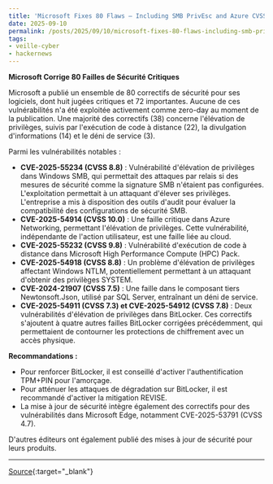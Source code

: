 ```yaml
---
title: 'Microsoft Fixes 80 Flaws — Including SMB PrivEsc and Azure CVSS 10.0 Bugs'
date: 2025-09-10
permalink: /posts/2025/09/10/microsoft-fixes-80-flaws-including-smb-privesc-and-azure-cvss-100-bugs/
tags:
- veille-cyber
- hackernews
---
```

**Microsoft Corrige 80 Failles de Sécurité Critiques**

Microsoft a publié un ensemble de 80 correctifs de sécurité pour ses logiciels, dont huit jugées critiques et 72 importantes. Aucune de ces vulnérabilités n'a été exploitée activement comme zero-day au moment de la publication. Une majorité des correctifs (38) concerne l'élévation de privilèges, suivis par l'exécution de code à distance (22), la divulgation d'informations (14) et le déni de service (3).

Parmi les vulnérabilités notables :

*   **CVE-2025-55234 (CVSS 8.8)** : Vulnérabilité d'élévation de privilèges dans Windows SMB, qui permettait des attaques par relais si des mesures de sécurité comme la signature SMB n'étaient pas configurées. L'exploitation permettait à un attaquant d'élever ses privilèges. L'entreprise a mis à disposition des outils d'audit pour évaluer la compatibilité des configurations de sécurité SMB.
*   **CVE-2025-54914 (CVSS 10.0)** : Une faille critique dans Azure Networking, permettant l'élévation de privilèges. Cette vulnérabilité, indépendante de l'action utilisateur, est une faille liée au cloud.
*   **CVE-2025-55232 (CVSS 9.8)** : Vulnérabilité d'exécution de code à distance dans Microsoft High Performance Compute (HPC) Pack.
*   **CVE-2025-54918 (CVSS 8.8)** : Un problème d'élévation de privilèges affectant Windows NTLM, potentiellement permettant à un attaquant d'obtenir des privilèges SYSTEM.
*   **CVE-2024-21907 (CVSS 7.5)** : Une faille dans le composant tiers Newtonsoft.Json, utilisé par SQL Server, entraînant un déni de service.
*   **CVE-2025-54911 (CVSS 7.3) et CVE-2025-54912 (CVSS 7.8)** : Deux vulnérabilités d'élévation de privilèges dans BitLocker. Ces correctifs s'ajoutent à quatre autres failles BitLocker corrigées précédemment, qui permettaient de contourner les protections de chiffrement avec un accès physique.

**Recommandations :**

*   Pour renforcer BitLocker, il est conseillé d'activer l'authentification TPM+PIN pour l'amorçage.
*   Pour atténuer les attaques de dégradation sur BitLocker, il est recommandé d'activer la mitigation REVISE.
*   La mise à jour de sécurité intègre également des correctifs pour des vulnérabilités dans Microsoft Edge, notamment CVE-2025-53791 (CVSS 4.7).

D'autres éditeurs ont également publié des mises à jour de sécurité pour leurs produits.

---
[Source](https://thehackernews.com/2025/09/microsoft-fixes-80-flaws-including-smb.html){:target="_blank"}
